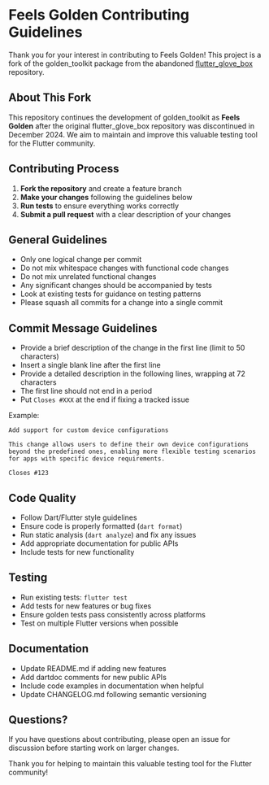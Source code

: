 # Feels Golden Contributing Guidelines

Thank you for your interest in contributing to Feels Golden! This project is a fork of the golden_toolkit package from the abandoned [flutter_glove_box](https://github.com/ebay/flutter_glove_box) repository.

## About This Fork

This repository continues the development of golden_toolkit as **Feels Golden** after the original flutter_glove_box repository was discontinued in December 2024. We aim to maintain and improve this valuable testing tool for the Flutter community.

## Contributing Process

1. **Fork the repository** and create a feature branch
2. **Make your changes** following the guidelines below
3. **Run tests** to ensure everything works correctly
4. **Submit a pull request** with a clear description of your changes

## General Guidelines

- Only one logical change per commit
- Do not mix whitespace changes with functional code changes
- Do not mix unrelated functional changes
- Any significant changes should be accompanied by tests
- Look at existing tests for guidance on testing patterns
- Please squash all commits for a change into a single commit

## Commit Message Guidelines

- Provide a brief description of the change in the first line (limit to 50 characters)
- Insert a single blank line after the first line
- Provide a detailed description in the following lines, wrapping at 72 characters
- The first line should not end in a period
- Put `Closes #XXX` at the end if fixing a tracked issue

Example:
```
Add support for custom device configurations

This change allows users to define their own device configurations
beyond the predefined ones, enabling more flexible testing scenarios
for apps with specific device requirements.

Closes #123
```

## Code Quality

- Follow Dart/Flutter style guidelines
- Ensure code is properly formatted (`dart format`)
- Run static analysis (`dart analyze`) and fix any issues
- Add appropriate documentation for public APIs
- Include tests for new functionality

## Testing

- Run existing tests: `flutter test`
- Add tests for new features or bug fixes
- Ensure golden tests pass consistently across platforms
- Test on multiple Flutter versions when possible

## Documentation

- Update README.md if adding new features
- Add dartdoc comments for new public APIs
- Include code examples in documentation when helpful
- Update CHANGELOG.md following semantic versioning

## Questions?

If you have questions about contributing, please open an issue for discussion before starting work on larger changes.

Thank you for helping to maintain this valuable testing tool for the Flutter community!
